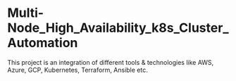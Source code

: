 # Multi-Node_High_Availability_k8s_Cluster_Automation
This project is an integration of different tools &amp; technologies like AWS, Azure, GCP, Kubernetes, Terraform, Ansible etc.
